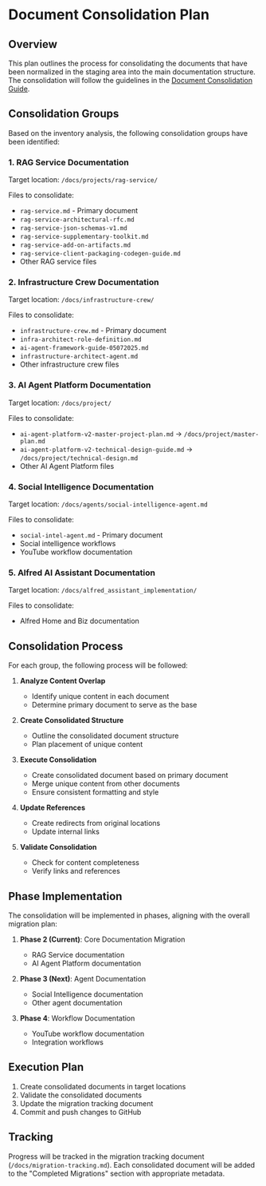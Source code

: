 # Document Consolidation Plan

## Overview

This plan outlines the process for consolidating the documents that have been normalized in the staging area into the main documentation structure. The consolidation will follow the guidelines in the [Document Consolidation Guide](/home/locotoki/projects/alfred-agent-platform-v2/docs/governance/processes/document-consolidation-guide.md).

## Consolidation Groups

Based on the inventory analysis, the following consolidation groups have been identified:

### 1. RAG Service Documentation

Target location: `/docs/projects/rag-service/`

Files to consolidate:
- `rag-service.md` - Primary document
- `rag-service-architectural-rfc.md`
- `rag-service-json-schemas-v1.md`
- `rag-service-supplementary-toolkit.md`
- `rag-service-add-on-artifacts.md`
- `rag-service-client-packaging-codegen-guide.md`
- Other RAG service files

### 2. Infrastructure Crew Documentation

Target location: `/docs/infrastructure-crew/`

Files to consolidate:
- `infrastructure-crew.md` - Primary document
- `infra-architect-role-definition.md`
- `ai-agent-framework-guide-05072025.md`
- `infrastructure-architect-agent.md`
- Other infrastructure crew files

### 3. AI Agent Platform Documentation

Target location: `/docs/project/`

Files to consolidate:
- `ai-agent-platform-v2-master-project-plan.md` → `/docs/project/master-plan.md`
- `ai-agent-platform-v2-technical-design-guide.md` → `/docs/project/technical-design.md`
- Other AI Agent Platform files

### 4. Social Intelligence Documentation

Target location: `/docs/agents/social-intelligence-agent.md`

Files to consolidate:
- `social-intel-agent.md` - Primary document
- Social intelligence workflows
- YouTube workflow documentation

### 5. Alfred AI Assistant Documentation

Target location: `/docs/alfred_assistant_implementation/`

Files to consolidate:
- Alfred Home and Biz documentation

## Consolidation Process

For each group, the following process will be followed:

1. **Analyze Content Overlap**
   - Identify unique content in each document
   - Determine primary document to serve as the base

2. **Create Consolidated Structure**
   - Outline the consolidated document structure
   - Plan placement of unique content

3. **Execute Consolidation**
   - Create consolidated document based on primary document
   - Merge unique content from other documents
   - Ensure consistent formatting and style

4. **Update References**
   - Create redirects from original locations
   - Update internal links

5. **Validate Consolidation**
   - Check for content completeness
   - Verify links and references

## Phase Implementation

The consolidation will be implemented in phases, aligning with the overall migration plan:

1. **Phase 2 (Current)**: Core Documentation Migration
   - RAG Service documentation
   - AI Agent Platform documentation

2. **Phase 3 (Next)**: Agent Documentation
   - Social Intelligence documentation
   - Other agent documentation

3. **Phase 4**: Workflow Documentation
   - YouTube workflow documentation
   - Integration workflows

## Execution Plan

1. Create consolidated documents in target locations
2. Validate the consolidated documents
3. Update the migration tracking document
4. Commit and push changes to GitHub

## Tracking

Progress will be tracked in the migration tracking document (`/docs/migration-tracking.md`). Each consolidated document will be added to the "Completed Migrations" section with appropriate metadata.
